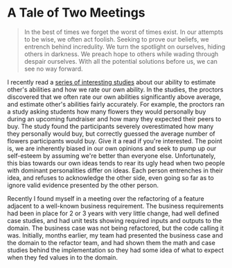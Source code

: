 # A Tale of Two Meetings

>In the best of times we forget the worst of times exist. In our attempts to
be wise, we often act foolish. Seeking to prove our beliefs, we entrench
behind incredulity. We turn the spotlight on ourselves, hiding others in
darkness. We preach hope to others while wading through despair ourselves.
With all the potential solutions before us, we can see no way forward.

I recently read a [series of interesting
studies](https://faculty.chicagobooth.edu/nicholas.epley/EpleyandDunning2001.pdf)
about our ability to estimate other's abilities and how we rate our own
ability. In the studies, the proctors discovered that we often rate our own
abilities significantly above average, and estimate other's abilities fairly
accurately. For example, the proctors ran a study asking students how many
flowers they would personally buy during an upcoming fundraiser and how many
they expected their peers to buy. The study found the participants severely
overestimated how many they personally would buy, but correctly guessed the
average number of flowers participants would buy. Give it a read if you're
interested. The point is, we are inherently biased in our own opinions and
seek to pump up our self-esteem by assuming we're better than everyone else.
Unfortunately, this bias towards our own ideas tends to rear its ugly head
when two people with dominant personalities differ on ideas. Each person
entrenches in their idea, and refuses to acknowledge the other side, even
going so far as to ignore valid evidence presented by the other person.

Recently I found myself in a meeting over the refactoring of a feature
adjacent to a well-known business requirement. The business requirements had
been in place for 2 or 3 years with very little change, had well defined case
studies, and had unit tests showing required inputs and outputs to the
domain. The business case was not being refactored, but the code calling it
was. Initially, months earlier, my team had presented the business case and
the domain to the refactor team, and had shown them the math and case studies
behind the implementation so they had some idea of what to expect when they
fed values in to the domain.